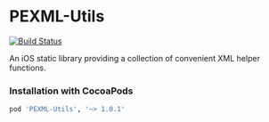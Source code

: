 # PEXML-Utils

[![Build Status](https://travis-ci.org/evanspa/PEXML-Utils.svg)](https://travis-ci.org/evanspa/PEXML-Utils)

An iOS static library providing a collection of convenient XML helper functions.

### Installation with CocoaPods

```ruby
pod 'PEXML-Utils', '~> 1.0.1'
```
